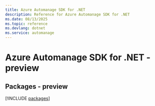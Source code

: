 ```yaml
---
title: Azure Automanage SDK for .NET
description: Reference for Azure Automanage SDK for .NET
ms.date: 08/13/2025
ms.topic: reference
ms.devlang: dotnet
ms.service: automanage
---
```

# Azure Automanage SDK for .NET - preview
## Packages - preview
[!INCLUDE [packages](automanage-index.md)]